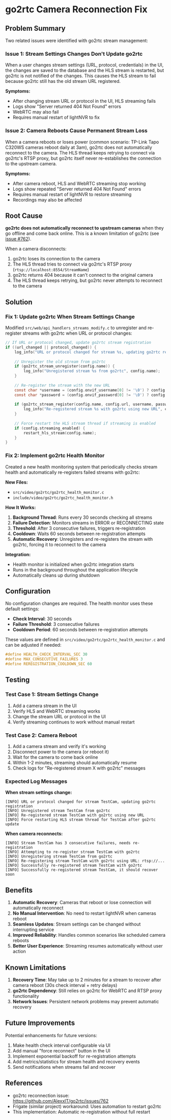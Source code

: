 # go2rtc Camera Reconnection Fix

## Problem Summary

Two related issues were identified with go2rtc stream management:

### Issue 1: Stream Settings Changes Don't Update go2rtc
When a user changes stream settings (URL, protocol, credentials) in the UI, the changes are saved to the database and the HLS stream is restarted, but go2rtc is not notified of the changes. This causes the HLS stream to fail because go2rtc still has the old stream URL registered.

**Symptoms:**
- After changing stream URL or protocol in the UI, HLS streaming fails
- Logs show "Server returned 404 Not Found" errors
- WebRTC may also fail
- Requires manual restart of lightNVR to fix

### Issue 2: Camera Reboots Cause Permanent Stream Loss
When a camera reboots or loses power (common scenario: TP-Link Tapo C320WS cameras reboot daily at 3am), go2rtc does not automatically reconnect to the camera. The HLS thread keeps retrying to connect via go2rtc's RTSP proxy, but go2rtc itself never re-establishes the connection to the upstream camera.

**Symptoms:**
- After camera reboot, HLS and WebRTC streaming stop working
- Logs show repeated "Server returned 404 Not Found" errors
- Requires manual restart of lightNVR to restore streaming
- Recordings may also be affected

## Root Cause

**go2rtc does not automatically reconnect to upstream cameras** when they go offline and come back online. This is a known limitation of go2rtc (see [issue #762](https://github.com/AlexxIT/go2rtc/issues/762)).

When a camera disconnects:
1. go2rtc loses its connection to the camera
2. The HLS thread tries to connect via go2rtc's RTSP proxy (`rtsp://localhost:8554/StreamName`)
3. go2rtc returns 404 because it can't connect to the original camera
4. The HLS thread keeps retrying, but go2rtc never attempts to reconnect to the camera

## Solution

### Fix 1: Update go2rtc When Stream Settings Change

Modified `src/web/api_handlers_streams_modify.c` to unregister and re-register streams with go2rtc when URL or protocol changes:

```c
// If URL or protocol changed, update go2rtc stream registration
if ((url_changed || protocol_changed)) {
    log_info("URL or protocol changed for stream %s, updating go2rtc registration", config.name);
    
    // Unregister the old stream from go2rtc
    if (go2rtc_stream_unregister(config.name)) {
        log_info("Unregistered stream %s from go2rtc", config.name);
    }
    
    // Re-register the stream with the new URL
    const char *username = (config.onvif_username[0] != '\0') ? config.onvif_username : NULL;
    const char *password = (config.onvif_password[0] != '\0') ? config.onvif_password : NULL;
    
    if (go2rtc_stream_register(config.name, config.url, username, password)) {
        log_info("Re-registered stream %s with go2rtc using new URL", config.name);
    }
    
    // Force restart the HLS stream thread if streaming is enabled
    if (config.streaming_enabled) {
        restart_hls_stream(config.name);
    }
}
```

### Fix 2: Implement go2rtc Health Monitor

Created a new health monitoring system that periodically checks stream health and automatically re-registers failed streams with go2rtc:

**New Files:**
- `src/video/go2rtc/go2rtc_health_monitor.c`
- `include/video/go2rtc/go2rtc_health_monitor.h`

**How It Works:**

1. **Background Thread**: Runs every 30 seconds checking all streams
2. **Failure Detection**: Monitors streams in ERROR or RECONNECTING state
3. **Threshold**: After 3 consecutive failures, triggers re-registration
4. **Cooldown**: Waits 60 seconds between re-registration attempts
5. **Automatic Recovery**: Unregisters and re-registers the stream with go2rtc, forcing it to reconnect to the camera

**Integration:**
- Health monitor is initialized when go2rtc integration starts
- Runs in the background throughout the application lifecycle
- Automatically cleans up during shutdown

## Configuration

No configuration changes are required. The health monitor uses these default settings:

- **Check Interval**: 30 seconds
- **Failure Threshold**: 3 consecutive failures
- **Cooldown Period**: 60 seconds between re-registration attempts

These values are defined in `src/video/go2rtc/go2rtc_health_monitor.c` and can be adjusted if needed:

```c
#define HEALTH_CHECK_INTERVAL_SEC 30
#define MAX_CONSECUTIVE_FAILURES 3
#define REREGISTRATION_COOLDOWN_SEC 60
```

## Testing

### Test Case 1: Stream Settings Change
1. Add a camera stream in the UI
2. Verify HLS and WebRTC streaming works
3. Change the stream URL or protocol in the UI
4. Verify streaming continues to work without manual restart

### Test Case 2: Camera Reboot
1. Add a camera stream and verify it's working
2. Disconnect power to the camera (or reboot it)
3. Wait for the camera to come back online
4. Within 1-2 minutes, streaming should automatically resume
5. Check logs for "Re-registered stream X with go2rtc" messages

### Expected Log Messages

**When stream settings change:**
```
[INFO] URL or protocol changed for stream TestCam, updating go2rtc registration
[INFO] Unregistered stream TestCam from go2rtc
[INFO] Re-registered stream TestCam with go2rtc using new URL
[INFO] Force restarting HLS stream thread for TestCam after go2rtc update
```

**When camera reconnects:**
```
[INFO] Stream TestCam has 3 consecutive failures, needs re-registration
[INFO] Attempting to re-register stream TestCam with go2rtc
[INFO] Unregistering stream TestCam from go2rtc
[INFO] Re-registering stream TestCam with go2rtc using URL: rtsp://...
[INFO] Successfully re-registered stream TestCam with go2rtc
[INFO] Successfully re-registered stream TestCam, it should recover soon
```

## Benefits

1. **Automatic Recovery**: Cameras that reboot or lose connection will automatically reconnect
2. **No Manual Intervention**: No need to restart lightNVR when cameras reboot
3. **Seamless Updates**: Stream settings can be changed without interrupting service
4. **Improved Reliability**: Handles common scenarios like scheduled camera reboots
5. **Better User Experience**: Streaming resumes automatically without user action

## Known Limitations

1. **Recovery Time**: May take up to 2 minutes for a stream to recover after camera reboot (30s check interval + retry delays)
2. **go2rtc Dependency**: Still relies on go2rtc for WebRTC and RTSP proxy functionality
3. **Network Issues**: Persistent network problems may prevent automatic recovery

## Future Improvements

Potential enhancements for future versions:

1. Make health check interval configurable via UI
2. Add manual "force reconnect" button in the UI
3. Implement exponential backoff for re-registration attempts
4. Add metrics/statistics for stream health and recovery events
5. Send notifications when streams fail and recover

## References

- go2rtc reconnection issue: https://github.com/AlexxIT/go2rtc/issues/762
- Frigate (similar project) workaround: Uses automation to restart go2rtc
- This implementation: Automatic re-registration without full restart

